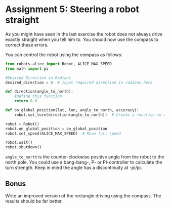 # Assignment 5: Steering a robot straight

As you might have seen in the last exercise the robot does not always drive exactly straight when you tell him to. You should now use the compass to correct these errors.

You can control the robot using the compass as follows:

```python
from robots.alice import Robot, ALICE_MAX_SPEED
from math import pi

#Desired Direction in Radians
desired_direction = 0  # Input required direction in radians here

def direction(angle_to_north):
    #Define this function
    return 0.0

def on_global_position(lat, lon, angle_to_north, accuracy):
    robot.set_turn(direction(angle_to_north))  # Create a function to allow robot to move towards desired direction

robot = Robot()
robot.on_global_position = on_global_position
robot.set_speed(ALICE_MAX_SPEED)  # Move full speed

robot.wait()
robot.shutdown()

```

`angle_to_north` is the counter-clockwise positive angle from the robot to the north pole.
You could use a bang-bang-, P- or PI-controller to calculate the turn strength.
Keep in mind the angle has a discontinuity at -pi/pi.


## Bonus

Write an improved version of the rectangle driving using the compass. The results should be far better.
